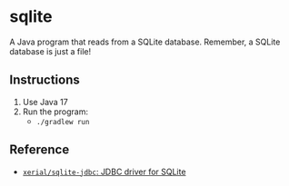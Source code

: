 # sqlite

A Java program that reads from a SQLite database. Remember, a SQLite database is just a file!

## Instructions

1. Use Java 17
2. Run the program:
   * `./gradlew run`

## Reference

* [`xerial/sqlite-jdbc`: JDBC driver for SQLite](https://github.com/xerial/sqlite-jdbc)
